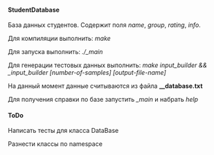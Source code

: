 #### StudentDatabase
База данных студентов. Содержит поля _name_, _group_, _rating_, _info_.

Для компиляции выполнить: _make_

Для запуска выполнить: _./\_main_

Для генерации тестовых данных выполнить: _make input_builder && \_input\_builder [number-of-samples] [output-file-name]_

На данный момент данные считываются из файла **\_\_database.txt**

Для получения справки по базе запустить _\_main_ и набрать _help_
#### ToDo
Написать тесты для класса DataBase

Разнести классы по namespace
